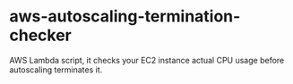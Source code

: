 # aws-autoscaling-termination-checker
AWS Lambda script, it checks your EC2 instance actual CPU usage before autoscaling terminates it.
